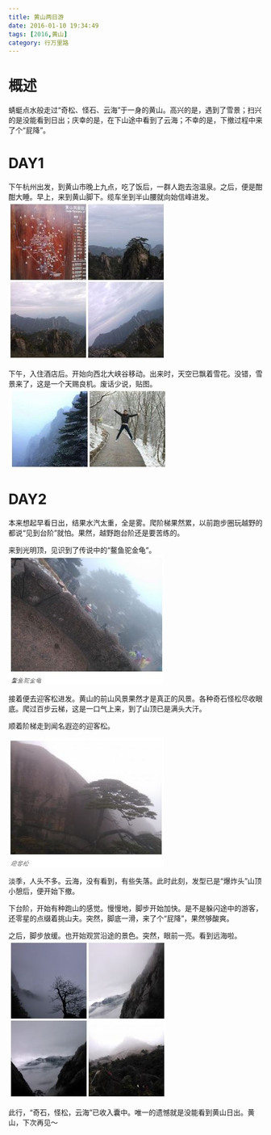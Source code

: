 ```yaml
---
title: 黄山两日游
date: 2016-01-10 19:34:49
tags: [2016,黄山]
category: 行万里路
---
```

# 概述
蜻蜓点水般走过“奇松、怪石、云海”于一身的黄山。高兴的是，遇到了雪景；扫兴的是没能看到日出；庆幸的是，在下山途中看到了云海；不幸的是，下撤过程中来了个“屁降”。

<!---more-->
# DAY1
下午杭州出发，到黄山市晚上九点，吃了饭后，一群人跑去泡温泉。之后，便是酣酣大睡。早上，来到黄山脚下。缆车坐到半山腰就向始信峰进发。
![](https://github.com/alanzhang211/blog-image/raw/master/2016/%E9%BB%84%E5%B1%B1/p1.JPG)

下午，入住酒店后。开始向西北大峡谷移动。出来时，天空已飘着雪花。没错，雪景来了，这是一个天赐良机。废话少说，贴图。
![](https://github.com/alanzhang211/blog-image/raw/master/2016/%E9%BB%84%E5%B1%B1/p2.JPG)

# DAY2
本来想起早看日出，结果水汽太重，全是雾。爬阶梯果然累，以前跑步圈玩越野的都说“见到台阶”就怕。果然，越野跑台阶还是要苦练的。

来到光明顶，见识到了传说中的“鳌鱼驼金龟”。
![](https://github.com/alanzhang211/blog-image/raw/master/2016/%E9%BB%84%E5%B1%B1/p3.JPG)

接着便去迎客松进发。黄山的前山风景果然才是真正的风景。各种奇石怪松尽收眼底。爬过百步云梯，这是一口气上来，到了山顶已是满头大汗。

顺着阶梯走到闻名遐迩的迎客松。

![](https://github.com/alanzhang211/blog-image/raw/master/2016/%E9%BB%84%E5%B1%B1/p4.JPG)

淡季，人头不多。云海，没有看到，有些失落。此时此刻，发型已是“爆炸头”山顶小憩后，便开始下撤。

下台阶，开始有种跑山的感觉。慢慢地，脚步开始加快。是不是躲闪途中的游客，还零星的点缀着挑山夫。突然，脚底一滑，来了个“屁降”，果然够酸爽。

之后，脚步放缓。也开始观赏沿途的景色。突然，眼前一亮。看到远海啦。
![](https://github.com/alanzhang211/blog-image/raw/master/2016/%E9%BB%84%E5%B1%B1/p5.JPG)

此行，“奇石，怪松，云海”已收入囊中。唯一的遗憾就是没能看到黄山日出。黄山，下次再见～
